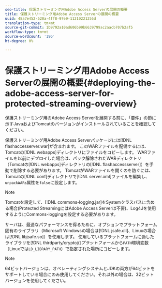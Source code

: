 ```yaml
---
seo-title: 保護ストリーミング用Adobe Access Serverの展開の概要
title: 保護ストリーミング用Adobe Access Serverの展開の概要
uuid: 48a7e452-520a-4ff8-97e9-11210221256d
translation-type: tm+mt
source-git-commit: 1b9792a10ad606b99b6639799ac2aacb707b2af5
workflow-type: tm+mt
source-wordcount: '196'
ht-degree: 0%

---
```



# 保護ストリーミング用Adobe Access Serverの展開の概要{#deploying-the-adobe-access-server-for-protected-streaming-overview}

保護ストリーミング用のAdobe Access Serverを展開する前に、「要件」の節に示すJavaおよびTomcatのバージョンがインストールされていることを確認してください。

保護ストリーミング用Adobe Access Serverパッケージには[!DNL flashaccesserver.war]が含まれます。 このWARファイルを配備するには、Tomcatの[!DNL webapps]ディレクトリにファイルをコピーします。 WARファイルを以前にデプロイした場合は、パック解除されたWARディレクトリ（Tomcatの[!DNL webapps]ディレクトリの[!DNL flashaccessserver]）を手動で削除する必要があります。 TomcatがWARファイルを開くのを防ぐには、Tomcatの[!DNL conf]ディレクトリで[!DNL server.xml]ファイルを編集し、`unpackWARs`属性を`false`に設定します。

>[!NOTE]
>
>Tomcatを設定して、[!DNL commons-logging.jar]をSystemクラスパスに含める場合(Protected StreamingにはAdobe Access Serverは不要)、Log4Jを使用するようにCommons-loggingを設定する必要があります。

サーバは、最適なパフォーマンスを得るために、オプションでプラットフォーム固有のライブラリ（Microsoft Windowsの場合は[!DNL jsafe.dll]、Linuxの場合は[!DNL libjsafe.so]）を使用します。 使用しているプラットフォームに適したライブラリを&#x200B;[!DNL thirdparty/cryptoj/]*プラットフォーム*&#x200B;から`PATH`環境変数（Linuxでは`LD_LIBRARY_PATH`）で指定された場所にコピーします。

>[!NOTE]
>
>64ビットバージョンは、オペレーティングシステムとJDKの両方が64ビットをサポートしている場合にのみ使用してください。それ以外の場合は、32ビットバージョンを使用してください。

